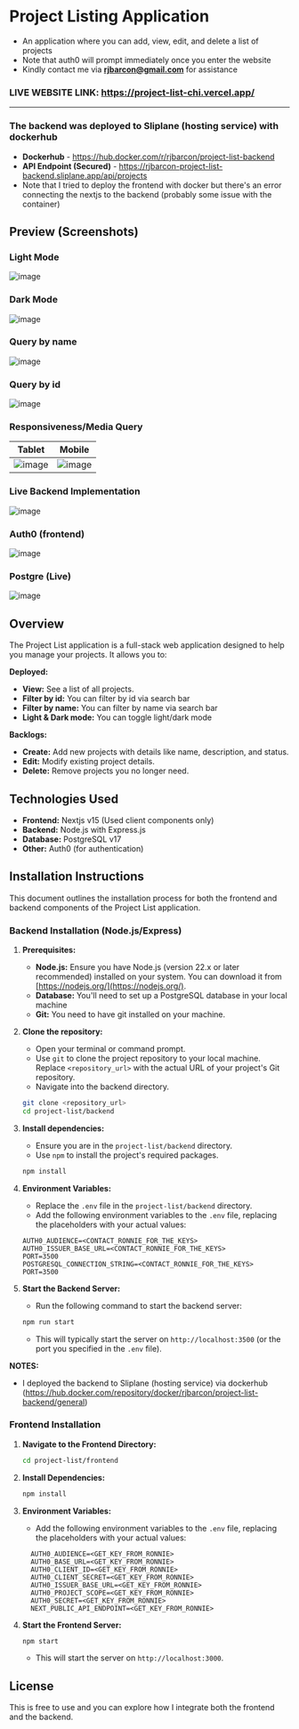# Project Listing Application

- An application where you can add, view, edit, and delete a list of projects
- Note that auth0 will prompt immediately once you enter the website
- Kindly contact me via **rjbarcon@gmail.com** for assistance

### LIVE WEBSITE LINK: **https://project-list-chi.vercel.app/**

---

### The backend was deployed to Sliplane (hosting service) with dockerhub

- **Dockerhub** - https://hub.docker.com/r/rjbarcon/project-list-backend
- **API Endpoint (Secured)** - https://rjbarcon-project-list-backend.sliplane.app/api/projects
- Note that I tried to deploy the frontend with docker but there's an error connecting the nextjs to the backend (probably some issue with the container)

## Preview (Screenshots)

### Light Mode

![image](https://github.com/user-attachments/assets/e952ab1e-009b-4944-98df-63a721e211f0)

### Dark Mode

![image](https://github.com/user-attachments/assets/878aa6b3-d7ee-482d-9d9c-87ad65fd764e)

### Query by name

![image](https://github.com/user-attachments/assets/2e261c21-2cc1-410d-9269-f307df1f2385)

### Query by id

![image](https://github.com/user-attachments/assets/68ae2907-0284-4a10-825c-4f09ec371b91)

### Responsiveness/Media Query

| Tablet                                                                                    | Mobile                                                                                    |
| ----------------------------------------------------------------------------------------- | ----------------------------------------------------------------------------------------- |
| ![image](https://github.com/user-attachments/assets/24d980ae-e8ea-4af7-99d5-1330fc555b52) | ![image](https://github.com/user-attachments/assets/ba3ef15e-c795-4216-9e65-1eea581ac188) |

### Live Backend Implementation

![image](https://github.com/user-attachments/assets/2a240db5-f1fb-4c6f-b3db-3342156ccb75)

### Auth0 (frontend)
![image](https://github.com/user-attachments/assets/20b9e696-f9f3-4a62-99a7-e1e2565e6616)

### Postgre (Live)
![image](https://github.com/user-attachments/assets/a87c0d15-5579-443e-a18f-4d3b84fce175)


## Overview

The Project List application is a full-stack web application designed to help you manage your projects. It allows you to:

**Deployed:**

- **View:** See a list of all projects.
- **Filter by id:** You can filter by id via search bar
- **Filter by name:** You can filter by name via search bar
- **Light & Dark mode:** You can toggle light/dark mode

**Backlogs:**

- **Create:** Add new projects with details like name, description, and status.
- **Edit:** Modify existing project details.
- **Delete:** Remove projects you no longer need.

## Technologies Used

- **Frontend:** Nextjs v15 (Used client components only)
- **Backend:** Node.js with Express.js
- **Database:** PostgreSQL v17
- **Other:** Auth0 (for authentication)

## Installation Instructions

This document outlines the installation process for both the frontend and backend components of the Project List application.

### Backend Installation (Node.js/Express)

1.  **Prerequisites:**

    - **Node.js:** Ensure you have Node.js (version 22.x or later recommended) installed on your system. You can download it from [https://nodejs.org/](https://nodejs.org/).
    - **Database:** You'll need to set up a PostgreSQL database in your local machine
    - **Git:** You need to have git installed on your machine.

2.  **Clone the repository:**

    - Open your terminal or command prompt.
    - Use `git` to clone the project repository to your local machine. Replace `<repository_url>` with the actual URL of your project's Git repository.
    - Navigate into the backend directory.

    ```bash
    git clone <repository_url>
    cd project-list/backend
    ```

3.  **Install dependencies:**

    - Ensure you are in the `project-list/backend` directory.
    - Use `npm` to install the project's required packages.

    ```bash
    npm install
    ```

4.  **Environment Variables:**

    - Replace the `.env` file in the `project-list/backend` directory.
    - Add the following environment variables to the `.env` file, replacing the placeholders with your actual values:

    ```
    AUTH0_AUDIENCE=<CONTACT_RONNIE_FOR_THE_KEYS>
    AUTH0_ISSUER_BASE_URL=<CONTACT_RONNIE_FOR_THE_KEYS>
    PORT=3500
    POSTGRESQL_CONNECTION_STRING=<CONTACT_RONNIE_FOR_THE_KEYS>
    PORT=3500
    ```

5.  **Start the Backend Server:**

    - Run the following command to start the backend server:

    ```bash
    npm run start
    ```

    - This will typically start the server on `http://localhost:3500` (or the port you specified in the `.env` file).

**NOTES:**

- I deployed the backend to Sliplane (hosting service) via dockerhub (https://hub.docker.com/repository/docker/rjbarcon/project-list-backend/general)

### Frontend Installation

1.  **Navigate to the Frontend Directory:**

    ```bash
    cd project-list/frontend
    ```

2.  **Install Dependencies:**

    ```bash
    npm install
    ```

3.  **Environment Variables:**

    - Add the following environment variables to the `.env` file, replacing the placeholders with your actual values:

    ```
      AUTH0_AUDIENCE=<GET_KEY_FROM_RONNIE>
      AUTH0_BASE_URL=<GET_KEY_FROM_RONNIE>
      AUTH0_CLIENT_ID=<GET_KEY_FROM_RONNIE>
      AUTH0_CLIENT_SECRET=<GET_KEY_FROM_RONNIE>
      AUTH0_ISSUER_BASE_URL=<GET_KEY_FROM_RONNIE>
      AUTH0_PROJECT_SCOPE=<GET_KEY_FROM_RONNIE>
      AUTH0_SECRET=<GET_KEY_FROM_RONNIE>
      NEXT_PUBLIC_API_ENDPOINT=<GET_KEY_FROM_RONNIE>
    ```

4.  **Start the Frontend Server:**

    ```bash
    npm start
    ```

    - This will start the server on `http://localhost:3000`.

## License

This is free to use and you can explore how I integrate both the frontend and the backend.
